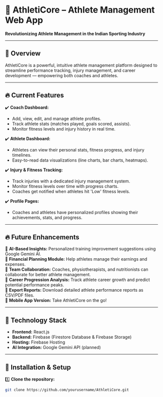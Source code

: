 # 🏅 AthletiCore – Athlete Management Web App  

**Revolutionizing Athlete Management in the Indian Sporting Industry**  

----------------------------------------------------------------------

## 🚀 Overview  

AthletiCore is a powerful, intuitive athlete management platform designed to streamline performance tracking, injury management, and career development — empowering both coaches and athletes.  

----------------------------------------------------------------------

## 🔥 Current Features  

✔️ **Coach Dashboard:**  
- Add, view, edit, and manage athlete profiles.  
- Track athlete stats (matches played, goals scored, assists).  
- Monitor fitness levels and injury history in real time.  

✔️ **Athlete Dashboard:**  
- Athletes can view their personal stats, fitness progress, and injury timelines.  
- Easy-to-read data visualizations (line charts, bar charts, heatmaps).  

✔️ **Injury & Fitness Tracking:**  
- Track injuries with a dedicated injury management system.  
- Monitor fitness levels over time with progress charts.  
- Coaches get notified when athletes hit 'Low' fitness levels.  

✔️ **Profile Pages:**  
- Coaches and athletes have personalized profiles showing their achievements, stats, and progress.  

----------------------------------------------------------------------

## 🔥 Future Enhancements  

🔹 **AI-Based Insights:** Personalized training improvement suggestions using Google Gemini AI.  
🔹 **Financial Planning Module:** Help athletes manage their earnings and expenses.  
🔹 **Team Collaboration:** Coaches, physiotherapists, and nutritionists can collaborate for better athlete management.  
🔹 **Career Progression Analysis:** Track athlete career growth and predict potential performance peaks.  
🔹 **Export Reports:** Download detailed athlete performance reports as CSV/PDF files.  
🔹 **Mobile App Version:** Take AthletiCore on the go!  

----------------------------------------------------------------------

## 🎯 Technology Stack  

- **Frontend:** React.js  
- **Backend:** Firebase (Firestore Database & Firebase Storage)  
- **Hosting:** Firebase Hosting  
- **AI Integration:** Google Gemini API (planned)  

----------------------------------------------------------------------

## 🔧 Installation & Setup  

1️⃣ **Clone the repository:**  
```bash
git clone https://github.com/yourusername/AthletiCore.git